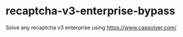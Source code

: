 # recaptcha-v3-enterprise-bypass
Solve any recaptcha v3 enterprise using https://www.capsolver.com/



                                                         